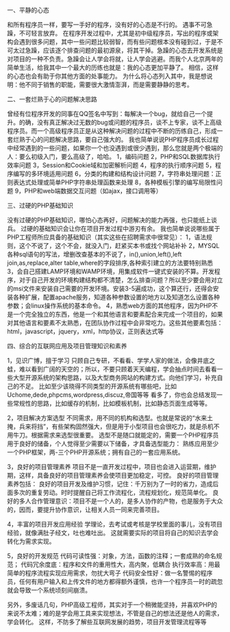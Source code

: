 一、平静的心态

和所有程序员一样，要写一手好的程序，没有好的心态是不行的。
遇事不可急躁，不可轻言放弃。
在程序开发过程中，尤其是初中级程序员，写出的程序或架构会遇到很多问题，其中一些问题比较弱智，而有些问题根本没有碰到过，于是不可太过急躁，应该逐个排查问题的最初源泉，将其干掉。急躁的心态去开发系统是对项目的一种不负责。急躁会让人学会将就，让人学会逃避。而我个人北京两年的简单生活，给我其中一个最大的历练也就是：我的心态更加平静了。
相信，这样的心态也会有助于你其他方面的处事能力。
为什么将心态列入其中，我是想说明：他不同于销售的职能，需要很大激情澎湃，而是需要静静的思考。


二、一套烂熟于心的问题解决思路

曾经有位程序开发的同事在QQ签名中写到：每解决一个bug，就给自己一个提升。的确，没有真正解决过无数的bug或问题的程序员，谈不上专家，谈不上高级程序员。而一个高级程序员正是从这种解决问题的过程中不断的历练自己，形成一套烂熟于心的问题解决思路，要自己强大的。
我也简单说说PHP程序员成长过程中经常遇到的一些问题，如果你一个也没遇到或很少遇到，那么您就是两个极端的人：要么初级入门，要么高级了，哈哈。
1，编码问题
2，PHP和SQL数据库执行效率问题
3，Session和Cookie域和加密解析问题
4，程序的执行顺序问题
5，程序编写的多环境适用问题
6，分类的构建和结构设计问题
7，字符串处理问题：正则表达式处理或简单PHP字符串处理函数来处理
8，各种模板引擎的编写局限性问题
9，PHP和web端数据交互问题（如ajax，接口调用等）


三、过硬的PHP基础知识

没有过硬的PHP基础知识，哪怕心态再好，问题解决的能力再强，也只能纸上谈兵。
过硬的基础知识会让你在项目开发过程中游刃有余。
我也简单说说哪些属于PHP工程师所应具备的基础知识（其实这些在招聘需求中很常见）：
1，语法规则，这个不说了，这个不会，就没入门，赶紧买本书或找个网站补补
2，MYSQL各种sql语句的写法，增删改查基本的不说了，in(),union,left(),left join,as,replace,alter table,where的字段排序,各种索引建立的方法要特别熟悉
3，会自己搭建LAMP环境和WAMP环境，用集成软件一键式安装的不算。开发程序，对于自己开发的环境构建结构都不清楚，怎么排查问题？所以至少要会用对立的msi文件来安装自己需要的开发环境。安装3-5遍成功，这个算还行，还得会安装各种扩展，配置apache服务，知道各种参数设置的地方以及知道怎么设置各种参数；会linux操作系统的基本命令。
4，熟悉web方面的其他程序，因为PHP不是一个完全独立的东西，他是一个和其他语言和要素配合来完成一个项目的，如果对其他语言和要素不太熟悉，在团队协作过程中会非常吃力。这些其他要素包括：html，javascript，jquery，xml，http协议，正则表达式等


四、综合的互联网应用及项目管理知识和素养

1，见识广博，擅于学习
只顾自己专研，不看看、学学人家的做法，会像井底之蛙，难以看到广阔的天空的；所以，不要只顾着天天编程，学会抽点时间去看看一些大型开源系统的架构思路，以及大型商务网站的构建方式。向他们学习，补充自己的不足。
比如至少该晓得不同类型的开源系统有哪些吧，比如Uchome,dede,phpcms,wordpress,discuz,帝国等等
看多了，你也会总结发现一些常规性的思路，比如缓存的机制，比如模板机制，比如静态页面生成等等。

2，项目解决方案选型
不同需求，用不同的机构和选型。也就是常说的“水来土掩，兵来将挡”，有些架构固然强大，但是用于小型项目也会很吃力，就是杀机不用牛刀。根据需求来选型很重要。
选型不是随口就能定的，需要一个PHP程序员用于良好的储备，个人觉得至少需要以下储备，才具备选型能力：
熟练应用至少一个PHP框架，两-三个PHP开源系统；拥有自己的一套应用系统。

3，良好的项目管理素养
项目不是一直开发过程中，项目也会进入运营期，维护期，这样，具备良好的项目管理素养会使项目更加稳定，可控。
良好的项目管理素养包括：
良好的项目开发及维护习惯，记住：千万别为了一时的省力，造成后面多次的重复劳动。时时提醒自己将工作流程化，流程规划化，规范简单化。
良好的多人合作管理意识：项目不是一个人的，是多人协作的产物，也是服务于大众的，因而，要提升协作意识，让相关人员一同来完善项目。

4，丰富的项目开发应用经验
学理论，去考试或考核是学校里面的事儿，没有项目经验，就像满肚子经文，吐也难吐出。
这就需要实际的项目将自己的知识去学会转化为需求实现。

5，良好的开发规范
代码可读性强：对象，方法，函数的注释；一套成熟的命名规范；
代码冗余度底：程序和文件的重用性大，高内聚，低耦合
执行效率高：用最简单的程序流程实现应用需求，勿扰大弯子
代码安全性好：做一名警惕的程序员，任何有用户输入和上传文件的地方都得额外谨慎，也许一个程序员一时的疏忽就会导致一个系统顷刻间崩溃。


另外，多废话几句，PHP高级工程师，其实对于一个稍微能坚持，并喜欢PHP的来说不太难；难的是学会用工具来实现想法，不管是自己的想法还是他人的需求，学会转化。
这样，不防多了解些互联网发展的趋势，项目开发管理流程等等
